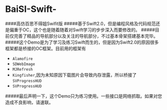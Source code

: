# BaiSI-Swift-
####高仿百思不得姐Swifit版
#####基于Swift2.0，但是编程风格及代码规范还是偏重于OC，这个也是随着随着对Swift学习的步步深入而要修改的。
#####目前仅完善了精品的导航部分以及关注的导航部分，不过基本骨架搭建基本完毕。
#####这个Demo是为了学习及练习Swift而生的，但是因为Swift2.0的原因很多框架都是桥接的OC框架。目前用的框架有
- `Alamofire`
- `SDWebImage`
- `MJRefresh`
- `Kingfisher`,因为未知原因下载图片会导致内存泄露，所以桥接了`SVProgressHUD`
- `SVProgressHUD`

#####最后声明一下，这个Demo只为练习使用。一些接口是网络抓取。如果对您造成不良影响，请速联。 
